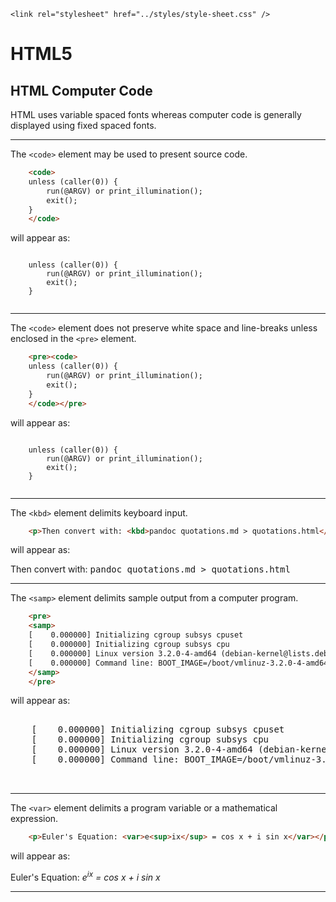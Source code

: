<!DOCTYPE html>
<html lang="en-GB">
    <!-- notes-html by NewForester:  a series of notes on HTML5 written after studying the HTML Tutorial @ W3Schools -->

<head>
    <title>HTML5: Source Code</title>
    <meta charset="UTF-8" />
    <meta name="description" content="Notes on HTML5 made while following the HTML Tutorial @ W3Schools" />
    <meta name="keywords" content="HTML" />
    <meta name="author" content="NewForester" />
    <meta name="viewport" content="width=device-width, initial-scale=1.0" />

    <link rel="stylesheet" href="../styles/style-sheet.css" />
</head>

<body>

# HTML5

## HTML Computer Code

HTML uses variable spaced fonts whereas computer code is generally displayed using fixed spaced fonts.


<hr /><!-- Computer Code -->

The `<code>` element may be used to present source code.

```html
    <code>
    unless (caller(0)) {
        run(@ARGV) or print_illumination();
        exit();
    }
    </code>
```

<p>will appear as:</p>
<div class=indent>
    <code>
    unless (caller(0)) {
        run(@ARGV) or print_illumination();
        exit();
    }
    </code>
</div>


<hr /><!-- Source Code -->

The `<code>` element does not preserve white space and line-breaks unless enclosed in the `<pre>` element.

```html
    <pre><code>
    unless (caller(0)) {
        run(@ARGV) or print_illumination();
        exit();
    }
    </code></pre>
```

<p>will appear as:</p>
<div class=noindent>
    <pre><code>
    unless (caller(0)) {
        run(@ARGV) or print_illumination();
        exit();
    }
    </code></pre>
</div>


<hr /><!-- Keyboard Board Input -->

The `<kbd>` element delimits keyboard input.

```html
    <p>Then convert with: <kbd>pandoc quotations.md > quotations.html</kbd></p>
```

<p>will appear as:</p>
<div class=indent>
    <p>Then convert with: <kbd>pandoc quotations.md > quotations.html</kbd></p>
</div>


<hr /><!-- Terminal Output -->

The `<samp>` element delimits sample output from a computer program.

```html
    <pre>
    <samp>
    [    0.000000] Initializing cgroup subsys cpuset
    [    0.000000] Initializing cgroup subsys cpu
    [    0.000000] Linux version 3.2.0-4-amd64 (debian-kernel@lists.debian.org) (gcc version 4.6.3 (Debian 4.6.3-14) ) #1 SMP Debian 3.2.84-1
    [    0.000000] Command line: BOOT_IMAGE=/boot/vmlinuz-3.2.0-4-amd64 root=UUID=34203936-4c81-4ef9-a335-48b8e41653d2 ro quiet
    </samp>
    </pre>
```

<p>will appear as:</p>
<div class=noindent>
    <pre>
    <samp>
    [    0.000000] Initializing cgroup subsys cpuset
    [    0.000000] Initializing cgroup subsys cpu
    [    0.000000] Linux version 3.2.0-4-amd64 (debian-kernel@lists.debian.org) (gcc version 4.6.3 (Debian 4.6.3-14) ) #1 SMP Debian 3.2.84-1
    [    0.000000] Command line: BOOT_IMAGE=/boot/vmlinuz-3.2.0-4-amd64 root=UUID=34203936-4c81-4ef9-a335-48b8e41653d2 ro quiet
    </samp>
    </pre>
</div>


<hr /><!-- Variables -->

The `<var>` element delimits a program variable or a mathematical expression.

```html
    <p>Euler's Equation: <var>e<sup>ix</sup> = cos x + i sin x</var></p>
```

<p>will appear as:</p>
<div class=indent>
    <p>Euler's Equation: <var>e<sup>ix</sup> = cos x + i sin x</var></p>
</div>

<hr />

</body>
</html>
